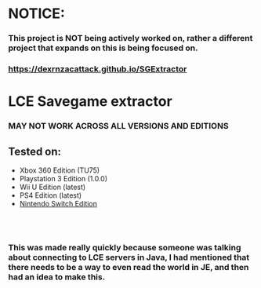 # NOTICE:
### This project is NOT being actively worked on, rather a different project that expands on this is being focused on.
### https://dexrnzacattack.github.io/SGExtractor

# LCE Savegame extractor

### MAY NOT WORK ACROSS ALL VERSIONS AND EDITIONS

## Tested on:
- Xbox 360 Edition (TU75)
- Playstation 3 Edition (1.0.0)
- Wii U Edition (latest)
- PS4 Edition (latest)
- [Nintendo Switch Edition](/docs/NSWE.md)
<br>
<br>

### This was made really quickly because someone was talking about connecting to LCE servers in Java, I had mentioned that there needs to be a way to even read the world in JE, and then had an idea to make this.

